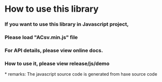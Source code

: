 How to use this library
================
### If you want to use this library in Javascript project,  
### Please load "<b>ACsv.min.js</b>" file  
### For API details, please view <b>online docs</b>.  
### How to use it, please view <b>release/js/demo</b>  
\* remarks: The javascript source code is generated from haxe source code